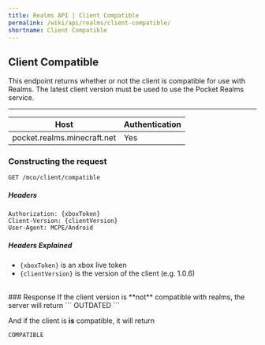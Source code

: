 ```yaml
---
title: Realms API | Client Compatible
permalink: /wiki/api/realms/client-compatible/
shortname: Client Compatible
---
```

## Client Compatible
This endpoint returns whether or not the client is compatible for use with Realms. The latest client version must be used to use the Pocket Realms service.

---

|Host|Authentication|
|----|--------------|
|pocket.realms.minecraft.net|Yes|
  
### Constructing the request
```
GET /mco/client/compatible
```
  
##### Headers
```
Authorization: {xboxToken}
Client-Version: {clientVersion}
User-Agent: MCPE/Android
```
  
##### Headers Explained
* `{xboxToken}` is an xbox live token  
* `{clientVersion}` is the version of the client (e.g. 1.0.6)  
  
<br>
### Response
If the client version is **not** compatible with realms, the server will return
```
OUTDATED
```
  
And if the client is **is** compatible, it will return
```
COMPATIBLE
```
